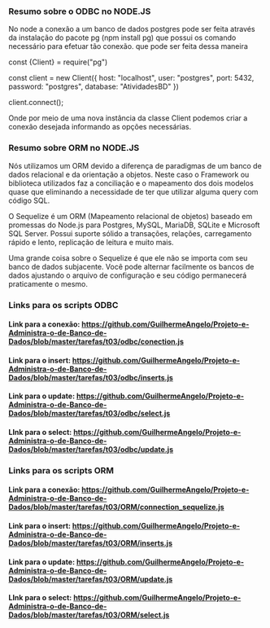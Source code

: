 ### Resumo sobre o ODBC no NODE.JS
No node a conexão a um banco de dados postgres pode ser feita através da instalação do pacote pg (npm install pg) que possui os comando necessário para efetuar tão conexão. que pode ser feita dessa maneira

const {Client} = require("pg")

const client = new Client({
    host: "localhost",
    user: "postgres",
    port: 5432,
    password: "postgres",
    database: "AtividadesBD"
})

client.connect();

Onde por meio de uma nova instância da classe Client podemos criar a conexão desejada informando as opções necessárias.

### Resumo sobre ORM no NODE.JS
Nós utilizamos um ORM devido a diferença de paradigmas de um banco de dados relacional e da orientação a objetos. Neste caso o Framework ou biblioteca utilizados faz a conciliação e o mapeamento dos dois modelos quase que eliminando a necessidade de ter que utilizar alguma query com código SQL.

O Sequelize é um ORM (Mapeamento relacional de objetos) baseado em promessas do Node.js para Postgres, MySQL, MariaDB, SQLite e Microsoft SQL Server. Possui suporte sólido a transações, relações, carregamento rápido e lento, replicação de leitura e muito mais.

Uma grande coisa sobre o Sequelize é que ele não se importa com seu banco de dados subjacente. Você pode alternar facilmente os bancos de dados ajustando o arquivo de configuração e seu código permanecerá praticamente o mesmo.

### Links para os scripts ODBC

#### Link para a conexão: <https://github.com/GuilhermeAngelo/Projeto-e-Administra-o-de-Banco-de-Dados/blob/master/tarefas/t03/odbc/conection.js>
#### Link para o insert: <https://github.com/GuilhermeAngelo/Projeto-e-Administra-o-de-Banco-de-Dados/blob/master/tarefas/t03/odbc/inserts.js>
#### Link para o update: <https://github.com/GuilhermeAngelo/Projeto-e-Administra-o-de-Banco-de-Dados/blob/master/tarefas/t03/odbc/select.js>
#### LInk para o select: <https://github.com/GuilhermeAngelo/Projeto-e-Administra-o-de-Banco-de-Dados/blob/master/tarefas/t03/odbc/update.js>

### Links para os scripts ORM

#### Link para a conexão: <https://github.com/GuilhermeAngelo/Projeto-e-Administra-o-de-Banco-de-Dados/blob/master/tarefas/t03/ORM/connection_sequelize.js>
#### Link para o insert: <https://github.com/GuilhermeAngelo/Projeto-e-Administra-o-de-Banco-de-Dados/blob/master/tarefas/t03/ORM/inserts.js>
#### Link para o update: <https://github.com/GuilhermeAngelo/Projeto-e-Administra-o-de-Banco-de-Dados/blob/master/tarefas/t03/ORM/update.js>
#### LInk para o select: <https://github.com/GuilhermeAngelo/Projeto-e-Administra-o-de-Banco-de-Dados/blob/master/tarefas/t03/ORM/select.js>